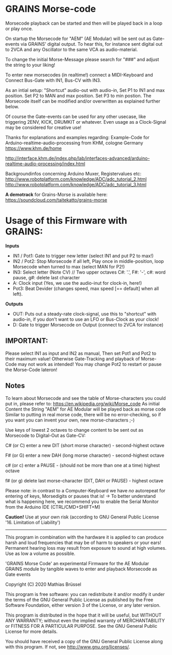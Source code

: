 # GRAINS Morse-code

Morsecode playback can be started and then will be played back in a loop or play once.

On startup the Morsecode for "AEM" (AE Modular) will be sent out as Gate-events via GRAINS' digital output. 
To hear this, for instance sent digital out to 2VCA and any Oscillator to the same VCA as audio-material.

To change the initial Morse-Message please search for "###" and adjust the string to your liking!

To enter new morsecodes (in realtime!) connect a MIDI-Keyboard and Connect Bus-Gate with IN1, Bus-CV with IN3.

As an intial setup: "Shortcut" audio-out with audio-in, Set P1 to IN1 and max position. Set P2 to MAN and max position. Set P3 to min postion.
The Morsecode itself can be modified and/or overwritten as explained further below.
  
Of course the Gate-events can be used for any other usecase, like triggering 2ENV, KICK, DRUMKIT or whatever.
Even usage as a Clock-Signal may be considered for creative use!
  
Thanks for explanations and examples regarding:
Example-Code for Arduino-realtime-audio-processing from KHM, cologne Germany https://www.khm.de/home

http://interface.khm.de/index.php/lab/interfaces-advanced/arduino-realtime-audio-processing/index.html

Backgroundinfos concerning Arduino Muxer, Registervalues etc: 
http://www.robotplatform.com/knowledge/ADC/adc_tutorial_2.html http://www.robotplatform.com/knowledge/ADC/adc_tutorial_3.html

__A demotrack__ for Grains-Morse is available here: https://soundcloud.com/taitekatto/grains-morse

# Usage of this Firmware with GRAINS:

__Inputs__

* IN1 / Pot1: Gate to trigger new letter (select IN1 and put P2 to max!)
* IN2 / Pot2: Stop Morsecode if all left, Play once in middle-position, loop Morsecode when turned to max (select MAN for P2!)
* IN3:        Select letter (Note CV)     // Two upper octaves C#: '.', F#: '-', c#: word pause, g#: delete last character
* A:          Clock input (Yes, we use the audio-inut for clock-in, here!)
* Pot3:       Beat Devider (changes speed, max speed [== default] when all left).

__Outputs__

* OUT:        Puts out a steady-rate clock-signal, use this to "shortcut" with audio-in, if you don't want to use an LFO or Bus-Clock as your clock!
* D:          Gate to trigger Morsecode on Output (connect to 2VCA for instance)


## IMPORTANT:  

Please select IN1 as input and IN2 as manual, Then set Pot1 and Pot2 to their maximum value!
Otherwise Gate-Tracking and playback of Morse-Code may not work as intended! You may change Pot2 to restart or pause the Morse-Code lateron!
   

## Notes

To learn about Morsecode and see the table of Morse-characters you could put in, please refer to: 
https://en.wikipedia.org/wiki/Morse_code
As initial Content the String "AEM" for AE Modular will be played back as morse code
Similar to putting in real morse code, there will be no error-checking, so if you want you can invent your own, new morse-characters ;-)
  
Use keys of lowest 2 octaves to change content to be sent out as Morsecode to Digital-Out as Gate-CV:

C# (or C) enter a new DIT (short morse character) - second-highest octave

F# (or G) enter a new DAH (long morse character) - second-highest octave

c# (or c) enter a PAUSE - (should not be more than one at a time) highest octave

f# (or g) delete last morse-character (DIT, DAH or PAUSE) - highest octave

Please note: in contrast to a Computer-Keyboard we have _no_ autorepeat for entering of keys, Morsedigits or pauses that is!
-> To better understand what is happening here, we recommend you to enable the Serial Monitor from the Arduino IDE (CTRL/CMD+SHIFT+M)

__Caution!__ Use at your own risk (according to GNU General Public License '16. Limitation of Liability')

-------------------------------------------------------------  

This program in combination with the hardware it is applied to can produce harsh and loud frequencies that may be of harm to speakers or your ears! Permanent hearing loss may result from exposure to sound at high volumes. Use as low a volume as possible.

'GRAINS Morse Code' an experimental Firmware for the AE Modular GRAINS module by tangible waves to enter and playback Morsecode as Gate events

Copyright (C) 2020  Mathias Brüssel

This program is free software: you can redistribute it and/or modify
it under the terms of the GNU General Public License as published by
the Free Software Foundation, either version 3 of the License, or
any later version.

This program is distributed in the hope that it will be useful,
but WITHOUT ANY WARRANTY; without even the implied warranty of
MERCHANTABILITY or FITNESS FOR A PARTICULAR PURPOSE.  See the
GNU General Public License for more details.

You should have received a copy of the GNU General Public License
along with this program.  If not, see <http://www.gnu.org/licenses/>.

